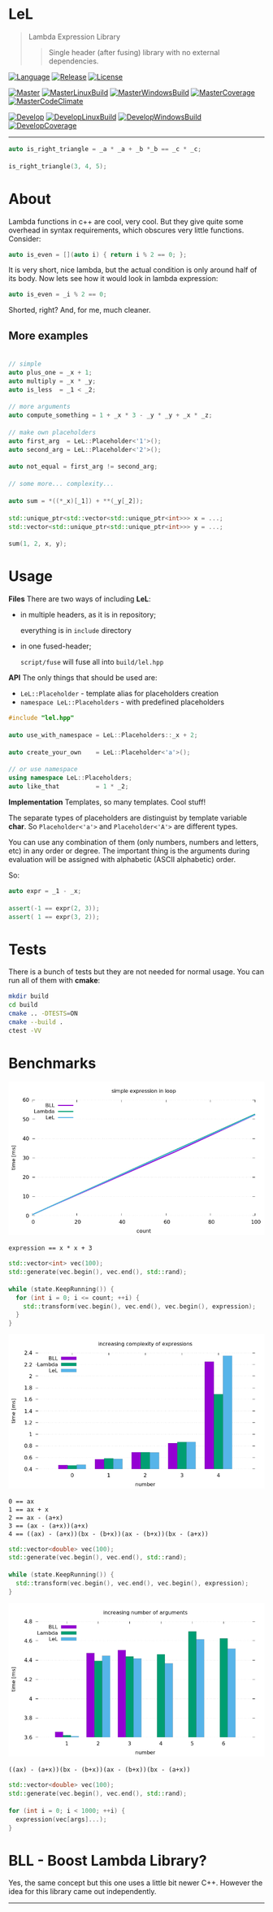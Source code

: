# LeL

> Lambda Expression Library
> > Single header (after fusing) library with no external dependencies.

[![Language][Language-img]][Language-url]
[![Release][Release-img]][Release-url]
[![License][License-img]][License-url]

[![Master][Master-img]][Master-url]
[![MasterLinuxBuild][MasterLinuxBuild-img]][MasterLinuxBuild-url]
[![MasterWindowsBuild][MasterWindowsBuild-img]][MasterWindowsBuild-url]
[![MasterCoverage][MasterCoverage-img]][MasterCoverage-url]
[![MasterCodeClimate][MasterCodeClimate-img]][MasterCodeClimate-url]

[![Develop][Develop-img]][Develop-url]
[![DevelopLinuxBuild][DevelopLinuxBuild-img]][DevelopLinuxBuild-url]
[![DevelopWindowsBuild][DevelopWindowsBuild-img]][DevelopWindowsBuild-url]
[![DevelopCoverage][DevelopCoverage-img]][DevelopCoverage-url]

---

```cpp
auto is_right_triangle = _a * _a + _b *_b == _c * _c;

is_right_triangle(3, 4, 5);
```

# About

Lambda functions in c++ are cool, very cool. But they give quite some overhead
in syntax requirements, which obscures very little functions. Consider:

```cpp
auto is_even = [](auto i) { return i % 2 == 0; };
```

It is very short, nice lambda, but the actual condition is only around half of
its body. Now lets see how it would look in lambda expression:

```cpp
auto is_even = _i % 2 == 0;
```

Shorted, right? And, for me, much cleaner.

## More examples

```cpp

// simple
auto plus_one = _x + 1;
auto multiply = _x * _y;
auto is_less  = _1 < _2;

// more arguments
auto compute_something = 1 + _x * 3 - _y * _y + _x * _z;

// make own placeholders
auto first_arg  = LeL::Placeholder<'1'>();
auto second_arg = LeL::Placeholder<'2'>();

auto not_equal = first_arg != second_arg;

// some more... complexity...

auto sum = *((*_x)[_1]) + **(_y[_2]);

std::unique_ptr<std::vector<std::unique_ptr<int>>> x = ...;
std::vector<std::unique_ptr<std::unique_ptr<int>>> y = ...;

sum(1, 2, x, y);
```

# Usage

**Files** There are two ways of including **LeL**:
 * in multiple headers, as it is in repository;

   everything is in `include` directory
 * in one fused-header;

   `script/fuse` will fuse all into `build/lel.hpp`


**API** The only things that should be used are:
 * `LeL::Placeholder`            - template alias for placeholders creation
 * `namespace LeL::Placeholders` - with predefined placeholders

```cpp
#include "lel.hpp"

auto use_with_namespace = LeL::Placeholders::_x + 2;

auto create_your_own    = LeL::Placeholder<'a'>();

// or use namespace
using namespace LeL::Placeholders;
auto like_that          = 1 * _2;
```

**Implementation** Templates, so many templates. Cool stuff!

The separate types of placeholders are distinguist by template variable
**char**. So `Placeholder<'a'>` and `Placeholder<'A'>` are different types.

You can use any combination of them (only numbers, numbers and letters,
etc) in any order or degree. The important thing is the arguments during
evaluation will be assigned with alphabetic (ASCII alphabetic) order.

So:
```cpp
auto expr = _1 - _x;

assert(-1 == expr(2, 3));
assert( 1 == expr(3, 2));
```

# Tests

There is a bunch of tests but they are not needed for normal usage. You can run
all of them with **cmake**:

```bash
mkdir build
cd build
cmake .. -DTESTS=ON
cmake --build .
ctest -VV
```

# Benchmarks

![Simple Expression In Loop](res/benchmark/simple_expression_in_loop.png "chart")

```
expression == x * x + 3
```

```cpp
std::vector<int> vec(100);
std::generate(vec.begin(), vec.end(), std::rand);

while (state.KeepRunning()) {
  for (int i = 0; i <= count; ++i) {
    std::transform(vec.begin(), vec.end(), vec.begin(), expression);
  }
}
```

![Increasing Complexity Of Expressions](res/benchmark/increasing_complexity_of_expressions.png "chart")

```
0 == ax
1 == ax + x
2 == ax - (a+x)
3 == (ax - (a+x))(a+x)
4 == ((ax) - (a+x))(bx - (b+x))(ax - (b+x))(bx - (a+x))
```

```cpp
std::vector<double> vec(100);
std::generate(vec.begin(), vec.end(), std::rand);

while (state.KeepRunning()) {
  std::transform(vec.begin(), vec.end(), vec.begin(), expression);
}
```

![Increasing Number of Arguments](res/benchmark/increasing_number_of_arguments.png "chart")

```
((ax) - (a+x))(bx - (b+x))(ax - (b+x))(bx - (a+x))
```

```cpp
std::vector<double> vec(100);
std::generate(vec.begin(), vec.end(), std::rand);

for (int i = 0; i < 1000; ++i) {
  expression(vec[args]...);
}
```

# BLL - Boost Lambda Library?

Yes, the same concept but this one uses a little bit newer C++.
However the idea for this library came out independently.

---

[Language-img]: https://img.shields.io/badge/language-C++14-d65d0e.svg?style=flat-square
[Language-url]: https://isocpp.org
[Release-img]: https://img.shields.io/github/release/dawikur/lel.svg?style=flat-square
[Release-url]: https://github.com/dawikur/lel/releases
[License-img]: https://img.shields.io/github/license/dawikur/lel.svg?style=flat-square
[License-url]: https://github.com/dawikur/lel/blob/master/LICENSE

[Master-img]: https://img.shields.io/badge/-%20master-grey.svg?style=flat-square
[Master-url]: https://github.com/dawikur/lel
[MasterLinuxBuild-img]: https://img.shields.io/travis/dawikur/lel/master.svg?label=linux&style=flat-square
[MasterLinuxBuild-url]: https://travis-ci.org/dawikur/lel
[MasterWindowsBuild-img]: https://img.shields.io/appveyor/ci/dawikur/lel/master.svg?label=windows&style=flat-square
[MasterWindowsBuild-url]: https://ci.appveyor.com/project/dawikur/lel
[MasterCoverage-img]: https://img.shields.io/codecov/c/github/dawikur/lel/master.svg?label=coverage&style=flat-square
[MasterCoverage-url]: https://codecov.io/gh/dawikur/lel
[MasterCodeClimate-img]: https://img.shields.io/codeclimate/github/dawikur/lel.svg?style=flat-square
[MasterCodeClimate-url]: https://codeclimate.com/github/dawikur/lel/

[Develop-img]: https://img.shields.io/badge/-develop-lightgrey.svg?style=flat-square
[Develop-url]: https://github.com/dawikur/lel/tree/develop
[DevelopLinuxBuild-img]: https://img.shields.io/travis/dawikur/lel/develop.svg?label=linux&style=flat-square
[DevelopLinuxBuild-url]: https://travis-ci.org/dawikur/lel
[DevelopWindowsBuild-img]: https://img.shields.io/appveyor/ci/dawikur/lel/develop.svg?label=windows&style=flat-square
[DevelopWindowsBuild-url]: https://ci.appveyor.com/project/dawikur/lel
[DevelopCoverage-img]: https://img.shields.io/codecov/c/github/dawikur/lel/develop.svg?label=coverage&style=flat-square
[DevelopCoverage-url]: https://codecov.io/gh/dawikur/lel

